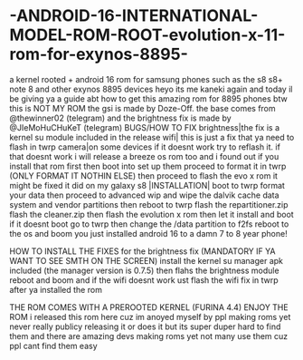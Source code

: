 # -ANDROID-16-INTERNATIONAL-MODEL-ROM-ROOT-evolution-x-11-rom-for-exynos-8895-
a kernel rooted + android 16 rom for samsung phones such as the s8 s8+ note 8 and other exynos 8895 devices
heyo its me kaneki again and today il be giving ya a guide abt how to get this amazing rom for 8895 phones 
btw this is NOT MY ROM the gsi  is made by Doze-Off. the base comes from @thewinner02 (telegram) and the brightness fix is made by @JIeMoHuCHuKeT (telegram)
BUGS/HOW TO FIX 
brightness|the fix is a kernel su module included in the release
wifi| this is just a fix that ya need to flash in twrp 
camera|on some devices if it doesnt work try to reflash it. if that doesnt work i will release a breeze os rom too and i found out if you install that rom first then boot into set up them proceed to format it in twrp (ONLY FORMAT IT NOTHIN ELSE) then proceed to flash the evo x rom it might be fixed it did on my galaxy s8
|INSTALLATION|
boot to twrp 
format your data 
then proceed to advanced wip and wipe the dalvik cache data system and vendor partitions
then reboot to twrp flash the repartitioner.zip
flash the cleaner.zip
then flash the evolution x rom
then let it install and boot if it doesnt boot go to twrp then change the /data partition to f2fs
reboot to the os and boom you just installed android 16 to a damn 7 to 8 year phone!

HOW TO INSTALL THE FIXES 
for the brightness fix (MANDATORY IF YA WANT TO SEE SMTH ON THE SCREEN)
install the kernel su manager apk included (the manager version is 0.7.5) then flahs the brightness module reboot and boom 
and if the wifi doesnt work ust flash the wifi fix in twrp after ya installed the rom

THE ROM COMES WITH A PREROOTED KERNEL 
(FURINA 4.4)
ENJOY THE ROM 
i released this rom here cuz im anoyed myself by ppl making roms yet never really publicy releasing it or does it but its super duper hard to find them
and there are amazing devs making roms  yet not many use them cuz ppl cant find them easy

